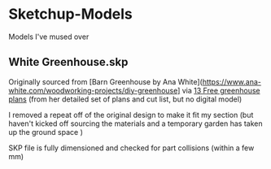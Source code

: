 # Sketchup-Models
Models I've mused over

## White Greenhouse.skp

Originally sourced from [Barn Greenhouse by Ana White](https://www.ana-white.com/woodworking-projects/diy-greenhouse]  via [13 Free greenhouse plans](https://www.thespruce.com/free-greenhouse-plans-1357126) (from her detailed set of plans and cut list, but no digital model) 

I removed a repeat off of the original design to make it fit my section (but haven't kicked off sourcing the materials and a temporary garden has taken up the ground space ) 

SKP file is fully dimensioned and checked for part collisions (within a few mm)
